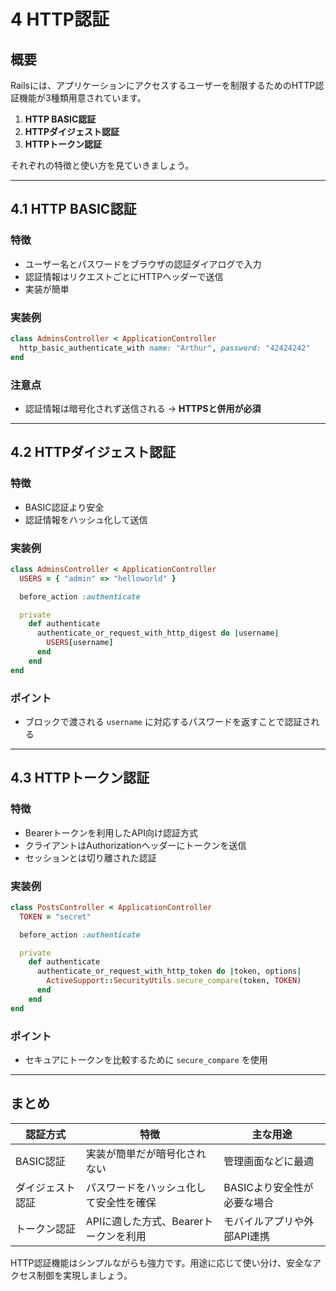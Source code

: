 # 4 HTTP認証

## 概要
Railsには、アプリケーションにアクセスするユーザーを制限するためのHTTP認証機能が3種類用意されています。

1. **HTTP BASIC認証**
2. **HTTPダイジェスト認証**
3. **HTTPトークン認証**

それぞれの特徴と使い方を見ていきましょう。

---

## 4.1 HTTP BASIC認証

### 特徴
- ユーザー名とパスワードをブラウザの認証ダイアログで入力
- 認証情報はリクエストごとにHTTPヘッダーで送信
- 実装が簡単

### 実装例
```ruby
class AdminsController < ApplicationController
  http_basic_authenticate_with name: "Arthur", password: "42424242"
end
```

### 注意点
- 認証情報は暗号化されず送信される → **HTTPSと併用が必須**

---

## 4.2 HTTPダイジェスト認証

### 特徴
- BASIC認証より安全
- 認証情報をハッシュ化して送信

### 実装例
```ruby
class AdminsController < ApplicationController
  USERS = { "admin" => "helloworld" }

  before_action :authenticate

  private
    def authenticate
      authenticate_or_request_with_http_digest do |username|
        USERS[username]
      end
    end
end
```

### ポイント
- ブロックで渡される `username` に対応するパスワードを返すことで認証される

---

## 4.3 HTTPトークン認証

### 特徴
- Bearerトークンを利用したAPI向け認証方式
- クライアントはAuthorizationヘッダーにトークンを送信
- セッションとは切り離された認証

### 実装例
```ruby
class PostsController < ApplicationController
  TOKEN = "secret"

  before_action :authenticate

  private
    def authenticate
      authenticate_or_request_with_http_token do |token, options|
        ActiveSupport::SecurityUtils.secure_compare(token, TOKEN)
      end
    end
end
```

### ポイント
- セキュアにトークンを比較するために `secure_compare` を使用

---

## まとめ

| 認証方式         | 特徴                                       | 主な用途         |
|------------------|--------------------------------------------|------------------|
| BASIC認証        | 実装が簡単だが暗号化されない               | 管理画面などに最適 |
| ダイジェスト認証 | パスワードをハッシュ化して安全性を確保     | BASICより安全性が必要な場合 |
| トークン認証     | APIに適した方式、Bearerトークンを利用      | モバイルアプリや外部API連携 |

HTTP認証機能はシンプルながらも強力です。用途に応じて使い分け、安全なアクセス制御を実現しましょう。

